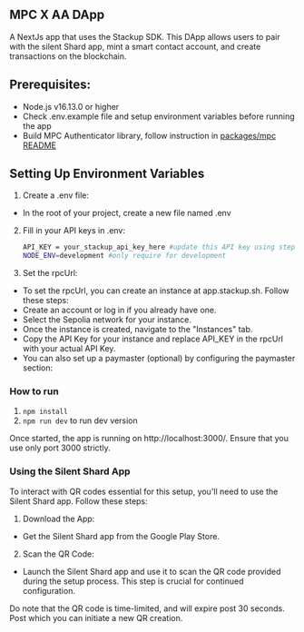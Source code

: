 ## MPC X AA DApp
 A NextJs app that uses the Stackup SDK. This DApp allows users to pair with the silent Shard app, mint a smart contact account, and create transactions on the blockchain.

## Prerequisites:
- Node.js v16.13.0 or higher
- Check .env.example file and setup environment variables before running the app
- Build MPC Authenticator library, follow instruction in [packages/mpc README](../../mpc/README.md)

## Setting Up Environment Variables
1. Create a .env file:
- In the root of your project, create a new file named .env

2. Fill in your API keys in .env:
    ``` bash
    API_KEY = your_stackup_api_key_here #update this API key using step 3 below
    NODE_ENV=development #only require for development
    ```
3. Set the rpcUrl:
- To set the rpcUrl, you can create an instance at app.stackup.sh. Follow these steps:
- Create an account or log in if you already have one.
- Select the Sepolia network for your instance.
- Once the instance is created, navigate to the "Instances" tab.
- Copy the API Key for your instance and replace API_KEY in the rpcUrl with your actual API Key.
- You can also set up a paymaster (optional) by configuring the paymaster section:

### How to run
1. `npm install`
2. `npm run dev` to run dev version

Once started, the app is running on http://localhost:3000/. Ensure that you use only port 3000 strictly.

### Using the Silent Shard App
To interact with QR codes essential for this setup, you'll need to use the Silent Shard app. Follow these steps:
1. Download the App:
 - Get the Silent Shard app from the Google Play Store.
2. Scan the QR Code:
 - Launch the Silent Shard app and use it to scan the QR code provided during the setup process. This step is crucial for continued configuration.

Do note that the QR code is time-limited, and will expire post 30 seconds. Post which you can initiate a new QR creation.



